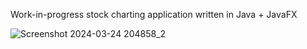 Work-in-progress stock charting application written in Java + JavaFX

![Screenshot 2024-03-24 204858_2](https://github.com/fxfa/charting/assets/60811545/5da7ad3d-031c-420b-98e8-a2e8572a2c5f)

